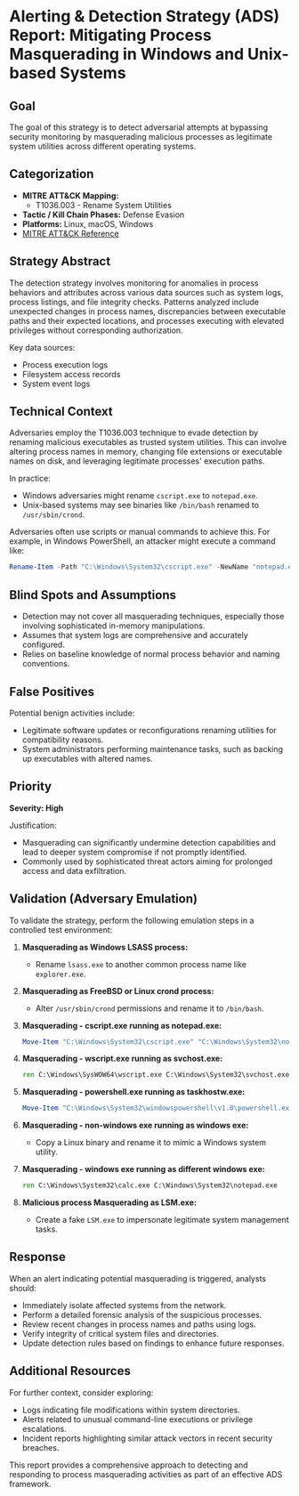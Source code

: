 # Alerting & Detection Strategy (ADS) Report: Mitigating Process Masquerading in Windows and Unix-based Systems

## **Goal**
The goal of this strategy is to detect adversarial attempts at bypassing security monitoring by masquerading malicious processes as legitimate system utilities across different operating systems.

## **Categorization**

- **MITRE ATT&CK Mapping:** 
  - T1036.003 - Rename System Utilities
- **Tactic / Kill Chain Phases:** Defense Evasion
- **Platforms:** Linux, macOS, Windows
- [MITRE ATT&CK Reference](https://attack.mitre.org/techniques/T1036/003)

## **Strategy Abstract**
The detection strategy involves monitoring for anomalies in process behaviors and attributes across various data sources such as system logs, process listings, and file integrity checks. Patterns analyzed include unexpected changes in process names, discrepancies between executable paths and their expected locations, and processes executing with elevated privileges without corresponding authorization.

Key data sources:
- Process execution logs
- Filesystem access records
- System event logs

## **Technical Context**
Adversaries employ the T1036.003 technique to evade detection by renaming malicious executables as trusted system utilities. This can involve altering process names in memory, changing file extensions or executable names on disk, and leveraging legitimate processes' execution paths.

In practice:
- Windows adversaries might rename `cscript.exe` to `notepad.exe`.
- Unix-based systems may see binaries like `/bin/bash` renamed to `/usr/sbin/crond`.

Adversaries often use scripts or manual commands to achieve this. For example, in Windows PowerShell, an attacker might execute a command like:
```powershell
Rename-Item -Path "C:\Windows\System32\cscript.exe" -NewName "notepad.exe"
```

## **Blind Spots and Assumptions**
- Detection may not cover all masquerading techniques, especially those involving sophisticated in-memory manipulations.
- Assumes that system logs are comprehensive and accurately configured.
- Relies on baseline knowledge of normal process behavior and naming conventions.

## **False Positives**
Potential benign activities include:
- Legitimate software updates or reconfigurations renaming utilities for compatibility reasons.
- System administrators performing maintenance tasks, such as backing up executables with altered names.

## **Priority**
**Severity: High**

Justification:
- Masquerading can significantly undermine detection capabilities and lead to deeper system compromise if not promptly identified.
- Commonly used by sophisticated threat actors aiming for prolonged access and data exfiltration.

## **Validation (Adversary Emulation)**
To validate the strategy, perform the following emulation steps in a controlled test environment:

1. **Masquerading as Windows LSASS process:**
   - Rename `lsass.exe` to another common process name like `explorer.exe`.

2. **Masquerading as FreeBSD or Linux crond process:**
   - Alter `/usr/sbin/crond` permissions and rename it to `/bin/bash`.

3. **Masquerading - cscript.exe running as notepad.exe:**
   ```powershell
   Move-Item "C:\Windows\System32\cscript.exe" "C:\Windows\System32\notepad.exe"
   ```

4. **Masquerading - wscript.exe running as svchost.exe:**
   ```cmd
   ren C:\Windows\SysWOW64\wscript.exe C:\Windows\System32\svchost.exe
   ```

5. **Masquerading - powershell.exe running as taskhostw.exe:**
   ```powershell
   Move-Item "C:\Windows\System32\windowspowershell\v1.0\powershell.exe" "C:\Windows\SysWOW64\taskhostw.exe"
   ```

6. **Masquerading - non-windows exe running as windows exe:**
   - Copy a Linux binary and rename it to mimic a Windows system utility.

7. **Masquerading - windows exe running as different windows exe:**
   ```cmd
   ren C:\Windows\System32\calc.exe C:\Windows\System32\notepad.exe
   ```

8. **Malicious process Masquerading as LSM.exe:**
   - Create a fake `LSM.exe` to impersonate legitimate system management tasks.

## **Response**
When an alert indicating potential masquerading is triggered, analysts should:
- Immediately isolate affected systems from the network.
- Perform a detailed forensic analysis of the suspicious processes.
- Review recent changes in process names and paths using logs.
- Verify integrity of critical system files and directories.
- Update detection rules based on findings to enhance future responses.

## **Additional Resources**
For further context, consider exploring:
- Logs indicating file modifications within system directories.
- Alerts related to unusual command-line executions or privilege escalations.
- Incident reports highlighting similar attack vectors in recent security breaches.

This report provides a comprehensive approach to detecting and responding to process masquerading activities as part of an effective ADS framework.